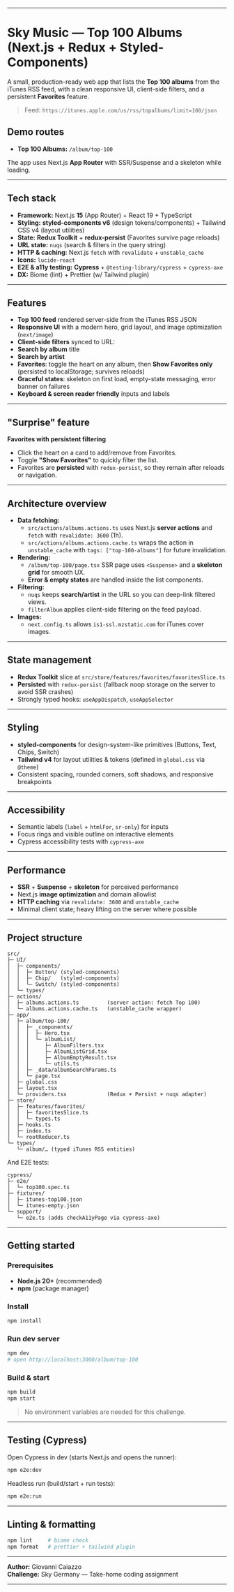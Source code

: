
***

# Sky Music — Top 100 Albums (Next.js + Redux + Styled-Components)

A small, production-ready web app that lists the **Top 100 albums** from the iTunes RSS feed, with a clean responsive UI, client-side filters, and a persistent **Favorites** feature.

> Feed: `https://itunes.apple.com/us/rss/topalbums/limit=100/json`

## Demo routes

* **Top 100 Albums:** `/album/top-100`

The app uses Next.js **App Router** with SSR/Suspense and a skeleton while loading.

***

## Tech stack

* **Framework:** Next.js **15** (App Router) + React 19 + TypeScript
* **Styling:** **styled-components v6** (design tokens/components) + Tailwind CSS v4 (layout utilities)
* **State:** **Redux Toolkit** + **redux-persist** (Favorites survive page reloads)
* **URL state:** `nuqs` (search & filters in the query string)
* **HTTP & caching:** Next.js `fetch` with `revalidate` + `unstable_cache`
* **Icons:** `lucide-react`
* **E2E & a11y testing:** **Cypress** + `@testing-library/cypress` + `cypress-axe`
* **DX:** Biome (lint) + Prettier (w/ Tailwind plugin)

---

## Features

*  **Top 100 feed** rendered server-side from the iTunes RSS JSON
*  **Responsive UI** with a modern hero, grid layout, and image optimization (`next/image`)
*  **Client-side filters** synced to URL:
  * **Search by album** title
  * **Search by artist**
*  **Favorites**: toggle the heart on any album, then **Show Favorites only** (persisted to localStorage; survives reloads)
*  **Graceful states**: skeleton on first load, empty-state messaging, error banner on failures
*  **Keyboard & screen reader friendly** inputs and labels

***

## "Surprise" feature

**Favorites with persistent filtering**

* Click the heart on a card to add/remove from Favorites.
* Toggle **"Show Favorites"** to quickly filter the list.
* Favorites are **persisted** with `redux-persist`, so they remain after reloads or navigation.

***

## Architecture overview

* **Data fetching:**
  * `src/actions/albums.actions.ts` uses Next.js **server actions** and `fetch` with `revalidate: 3600` (1h).
  * `src/actions/albums.actions.cache.ts` wraps the action in `unstable_cache` with `tags: ["top-100-albums"]` for future invalidation.
* **Rendering:**
  * `/album/top-100/page.tsx` SSR page uses `<Suspense>` and a **skeleton grid** for smooth UX.
  * **Error & empty states** are handled inside the list components.
* **Filtering:**
  * `nuqs` keeps **search/artist** in the URL so you can deep-link filtered views.
  * `filterAlbum` applies client-side filtering on the feed payload.
* **Images:**
  * `next.config.ts` allows `is1-ssl.mzstatic.com` for iTunes cover images.

***

## State management

* **Redux Toolkit** slice at `src/store/features/favorites/favoritesSlice.ts`
* **Persisted** with `redux-persist` (fallback noop storage on the server to avoid SSR crashes)
* Strongly typed hooks: `useAppDispatch`, `useAppSelector`

***

## Styling

* **styled-components** for design-system-like primitives (Buttons, Text, Chips, Switch)
* **Tailwind v4** for layout utilities & tokens (defined in `global.css` via `@theme`)
* Consistent spacing, rounded corners, soft shadows, and responsive breakpoints

***

## Accessibility

* Semantic labels (`label` + `htmlFor`, `sr-only`) for inputs
* Focus rings and visible outline on interactive elements
* Cypress accessibility tests with `cypress-axe`

***

## Performance

* **SSR** + **Suspense** + **skeleton** for perceived performance
* Next.js **image optimization** and domain allowlist
* **HTTP caching** via `revalidate: 3600` and `unstable_cache`
* Minimal client state; heavy lifting on the server where possible

***

## Project structure

```
src/
├─ UI/
│  ├─ components/
│  │  ├─ Button/ (styled-components)
│  │  ├─ Chip/   (styled-components)
│  │  └─ Switch/ (styled-components)
│  └─ types/
├─ actions/
│  ├─ albums.actions.ts         (server action: fetch Top 100)
│  └─ albums.actions.cache.ts   (unstable_cache wrapper)
├─ app/
│  ├─ album/top-100/
│  │  ├─ _components/
│  │  │  ├─ Hero.tsx
│  │  │  └─ albumList/
│  │  │     ├─ AlbumFilters.tsx
│  │  │     ├─ AlbumListGrid.tsx
│  │  │     ├─ AlbumEmptyResult.tsx
│  │  │     └─ utils.ts
│  │  ├─ _data/albumSearchParams.ts
│  │  └─ page.tsx
│  ├─ global.css
│  ├─ layout.tsx
│  └─ providers.tsx             (Redux + Persist + nuqs adapter)
├─ store/
│  ├─ features/favorites/
│  │  ├─ favoritesSlice.ts
│  │  └─ types.ts
│  ├─ hooks.ts
│  ├─ index.ts
│  └─ rootReducer.ts
└─ types/
   └─ album/… (typed iTunes RSS entities)
```

And E2E tests:

```
cypress/
├─ e2e/
│  └─ top100.spec.ts
├─ fixtures/
│  ├─ itunes-top100.json
│  └─ itunes-empty.json
└─ support/
   └─ e2e.ts (adds checkA11yPage via cypress-axe)
```

***

## Getting started

### Prerequisites

* **Node.js 20+** (recommended)
* **npm** (package manager)

### Install

```bash
npm install
```

### Run dev server

```bash
npm dev
# open http://localhost:3000/album/top-100
```

### Build & start

```bash
npm build
npm start
```

> No environment variables are needed for this challenge.

***

## Testing (Cypress)

Open Cypress in dev (starts Next.js and opens the runner):

```bash
npm e2e:dev
```

Headless run (build/start + run tests):

```bash
npm e2e:run
```

***

## Linting & formatting

```bash
npm lint     # biome check
npm format   # prettier + tailwind plugin
```

***

**Author:** Giovanni Caiazzo  
**Challenge:** Sky Germany — Take-home coding assignment

***

